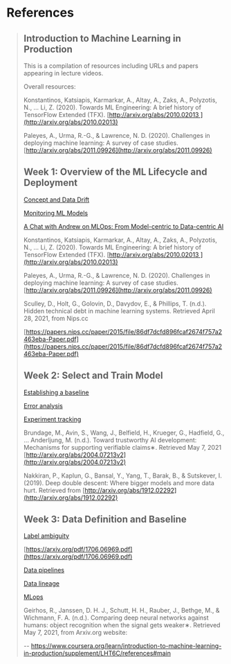 # References
> 
> ## Introduction to Machine Learning in Production
> 
> This is a compilation of resources including URLs and papers appearing in lecture videos.
> 
> Overall resources:
> 
> Konstantinos, Katsiapis, Karmarkar, A., Altay, A., Zaks, A., Polyzotis, N., … Li, Z. (2020). Towards ML Engineering: A brief history of TensorFlow Extended (TFX). [http://arxiv.org/abs/2010.02013 ](http://arxiv.org/abs/2010.02013)
> 
> Paleyes, A., Urma, R.-G., & Lawrence, N. D. (2020). Challenges in deploying machine learning: A survey of case studies. [http://arxiv.org/abs/2011.09926](http://arxiv.org/abs/2011.09926)
> 
> ## Week 1: Overview of the ML Lifecycle and Deployment
> 
> [Concept and Data Drift](https://towardsdatascience.com/machine-learning-in-production-why-you-should-care-about-data-and-concept-drift-d96d0bc907fb)
> 
> [Monitoring ML Models](https://christophergs.com/machine%20learning/2020/03/14/how-to-monitor-machine-learning-models/)
> 
> [A Chat with Andrew on MLOps: From Model-centric to Data-centric AI](https://youtu.be/06-AZXmwHjo)
> 
> Konstantinos, Katsiapis, Karmarkar, A., Altay, A., Zaks, A., Polyzotis, N., … Li, Z. (2020). Towards ML Engineering: A brief history of TensorFlow Extended (TFX). [http://arxiv.org/abs/2010.02013 ](http://arxiv.org/abs/2010.02013)
> 
> Paleyes, A., Urma, R.-G., & Lawrence, N. D. (2020). Challenges in deploying machine learning: A survey of case studies. [http://arxiv.org/abs/2011.09926](http://arxiv.org/abs/2011.09926)
> 
> Sculley, D., Holt, G., Golovin, D., Davydov, E., & Phillips, T. (n.d.). Hidden technical debt in machine learning systems. Retrieved April 28, 2021, from Nips.cc 
> 
> [https://papers.nips.cc/paper/2015/file/86df7dcfd896fcaf2674f757a2463eba-Paper.pdf](https://papers.nips.cc/paper/2015/file/86df7dcfd896fcaf2674f757a2463eba-Paper.pdf)
> 
> ## Week 2: Select and Train Model
> 
> [Establishing a baseline](https://blog.ml.cmu.edu/2020/08/31/3-baselines/)
> 
> [Error analysis](https://techcommunity.microsoft.com/t5/azure-ai/responsible-machine-learning-with-error-analysis/ba-p/2141774)
> 
> [Experiment tracking](https://neptune.ai/blog/ml-experiment-tracking)
> 
> Brundage, M., Avin, S., Wang, J., Belfield, H., Krueger, G., Hadfield, G., … Anderljung, M. (n.d.). Toward trustworthy AI development: Mechanisms for supporting verifiable claims∗. Retrieved May 7, 2021 [http://arxiv.org/abs/2004.07213v2](http://arxiv.org/abs/2004.07213v2)
> 
> Nakkiran, P., Kaplun, G., Bansal, Y., Yang, T., Barak, B., & Sutskever, I. (2019). Deep double descent: Where bigger models and more data hurt. Retrieved from [http://arxiv.org/abs/1912.02292](http://arxiv.org/abs/1912.02292)
> 
> ## Week 3: Data Definition and Baseline
> 
> [Label ambiguity](https://csgaobb.github.io/Projects/DLDL.html)
> 
> [https://arxiv.org/pdf/1706.06969.pdf](https://arxiv.org/pdf/1706.06969.pdf)
> 
> [Data pipelines](https://cs230.stanford.edu/blog/datapipeline/)
> 
> [Data lineage](https://blog.tensorflow.org/2021/01/ml-metadata-version-control-for-ml.html)
> 
> [MLops](https://cloud.google.com/blog/products/ai-machine-learning/key-requirements-for-an-mlops-foundation)
> 
> Geirhos, R., Janssen, D. H. J., Schutt, H. H., Rauber, J., Bethge, M., & Wichmann, F. A. (n.d.). Comparing deep neural networks against humans: object recognition when the signal gets weaker∗. Retrieved May 7, 2021, from Arxiv.org website:
>
> -- https://www.coursera.org/learn/introduction-to-machine-learning-in-production/supplement/LHT6C/references#main
